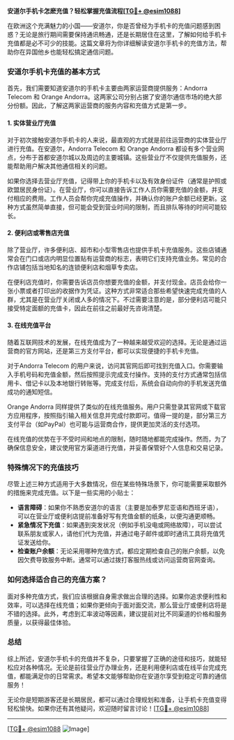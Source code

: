 **安道尔手机卡怎麽充值？轻松掌握充值流程[[TG💪+ @esim1088](https://t.me/s/esim1088)]**

在欧洲这个充满魅力的小国——安道尔，你是否曾经为手机卡的充值问题感到困惑？无论是旅行期间需要保持通讯畅通，还是长期居住在这里，了解如何给手机卡充值都是必不可少的技能。这篇文章将为你详细解读安道尔手机卡的充值方法，帮助你在异国他乡也能轻松搞定通信问题。

### 安道尔手机卡充值的基本方式

首先，我们需要知道安道尔的手机卡主要由两家运营商提供服务：Andorra Telecom 和 Orange Andorra。这两家公司分别占据了安道尔通信市场的绝大部分份额。因此，了解这两家运营商的服务内容和充值方式是第一步。

#### 1. **实体营业厅充值**
对于初次接触安道尔手机卡的人来说，最直观的方式就是前往运营商的实体营业厅进行充值。在安道尔，Andorra Telecom 和 Orange Andorra 都设有多个营业网点，分布于首都安道尔城以及周边的主要城镇。这些营业厅不仅提供充值服务，还能帮助用户解决其他通信相关的问题。

如果你选择去营业厅充值，记得带上你的手机卡以及有效身份证件（通常是护照或欧盟居民身份证）。在营业厅，你可以直接告诉工作人员你需要充值的金额，并支付相应的费用。工作人员会帮你完成充值操作，并确认你的账户余额已经更新。这种方式虽然简单直接，但可能会受到营业时间的限制，而且排队等待的时间可能较长。

#### 2. **便利店或零售店充值**
除了营业厅，许多便利店、超市和小型零售店也提供手机卡充值服务。这些店铺通常会在门口或店内明显位置贴有运营商的标志，表明它们支持充值业务。常见的合作店铺包括当地知名的连锁便利店和烟草专卖店。

在便利店充值时，你需要告诉店员你想要充值的金额，并支付现金。店员会给你一张小票或者打印出的收据作为凭证。这种方式非常适合那些希望快速完成充值的人群，尤其是在营业厅关闭或人多的情况下。不过需要注意的是，部分便利店可能只接受特定面额的充值卡，因此在前往之前最好先咨询清楚。

#### 3. **在线充值平台**
随着互联网技术的发展，在线充值成为了一种越来越受欢迎的选择。无论是通过运营商的官方网站，还是第三方支付平台，都可以实现便捷的手机卡充值。

对于Andorra Telecom 的用户来说，访问其官网后即可找到充值入口。你需要输入手机号码和充值金额，然后按照提示完成支付操作。支持的支付方式通常包括信用卡、借记卡以及本地银行转账等。完成支付后，系统会自动向你的手机发送充值成功的通知短信。

Orange Andorra 同样提供了类似的在线充值服务。用户只需登录其官网或下载官方应用程序，按照指引输入相关信息并完成付款即可。值得一提的是，部分第三方支付平台（如PayPal）也可能与运营商合作，提供更加灵活的支付选项。

在线充值的优势在于不受时间和地点的限制，随时随地都能完成操作。然而，为了确保信息安全，建议使用官方渠道进行充值，并妥善保管好个人信息和交易记录。

### 特殊情况下的充值技巧

尽管上述三种方式适用于大多数情况，但在某些特殊场景下，你可能需要采取额外的措施来完成充值。以下是一些实用的小贴士：

- **语言障碍**：如果你不熟悉安道尔的语言（主要是加泰罗尼亚语和西班牙语），可以在营业厅或便利店提前准备好写有充值金额的纸条，以便沟通更顺畅。
- **紧急情况下充值**：如果遇到突发状况（例如手机没电或网络故障），可以尝试联系朋友或家人，请他们代为充值，并通过电子邮件或即时通讯工具将充值凭证发送给你。
- **检查账户余额**：无论采用哪种充值方式，都应定期检查自己的账户余额，以免因欠费导致服务中断。通常可以通过拨打客服热线或访问运营商官网查询。

### 如何选择适合自己的充值方案？

面对多种充值方式，我们应该根据自身需求做出合理的选择。如果你追求便利性和效率，可以选择在线充值；如果你更倾向于面对面交流，那么营业厅或便利店将是不错的选择。此外，考虑到汇率波动等因素，建议提前对比不同渠道的价格和服务质量，以获得最佳体验。

### 总结

综上所述，安道尔手机卡的充值并不复杂，只要掌握了正确的途径和技巧，就能轻松应对各种情况。无论是前往营业厅办理业务，还是利用便利店或在线平台完成充值，都能满足你的日常需求。希望本文能够帮助你在安道尔享受到稳定可靠的通信服务！

无论你是短期游客还是长期居民，都可以通过合理规划和准备，让手机卡充值变得轻松愉快。如果你还有其他疑问，欢迎随时留言讨论！[[TG💪+ @esim1088](https://t.me/s/esim1088)]

---

[[TG💪+ @esim1088](https://t.me/s/esim1088) ![Image](https://i.postimg.cc/4NQfJmqS/Snipaste-2025-05-13-00-14-12.png)]